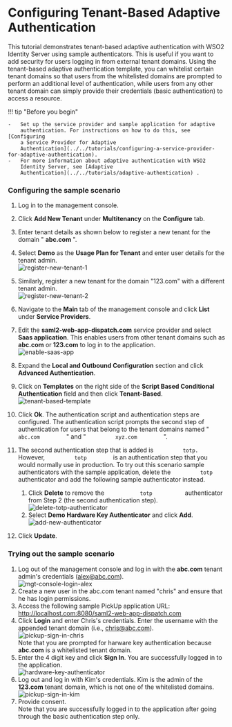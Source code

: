 # Configuring Tenant-Based Adaptive Authentication

This tutorial demonstrates tenant-based adaptive authentication with
WSO2 Identity Server using sample authenticators. This is useful if you
want to add security for users logging in from external tenant domains.
Using the tenant-based adaptive authentication template, you can
whitelist certain tenant domains so that users from the whitelisted
domains are prompted to perform an additional level of authentication,
while users from any other tenant domain can simply provide their
credentials (basic authentication) to access a resource.

!!! tip "Before you begin"
        
    -   Set up the service provider and sample application for adaptive
        authentication. For instructions on how to do this, see [Configuring
        a Service Provider for Adaptive
        Authentication](../../tutorials/configuring-a-service-provider-for-adaptive-authentication).
    -   For more information about adaptive authentication with WSO2
        Identity Server, see [Adaptive
        Authentication](../../tutorials/adaptive-authentication) .
    

### Configuring the sample scenario

1.  Log in to the management console.
2.  Click **Add New Tenant** under **Multitenancy** on the **Configure**
    tab.
3.  Enter tenant details as shown below to register a new tenant for the
    domain " **abc.com** ".
4.  Select **Demo** as the **Usage Plan for Tenant** and enter user
    details for the tenant admin.  
    ![register-new-tenant-1](../../assets/img/tutorials/register-new-tenant-1.png)
5.  Similarly, register a new tenant for the domain "123.com" with a
    different tenant admin.  
    ![register-new-tenant-2](../../assets/img/tutorials/register-new-tenant-2.png)

6.  Navigate to the **Main** tab of the management console and click
    **List** under **Service Providers**.
7.  Edit the **saml2-web-app-dispatch.com** service provider and select
    **Saas application**. This enables users from other tenant domains
    such as **abc.com** or **123.com** to log in to the application.  
    ![enable-saas-app](../../assets/img/tutorials/enable-saas-app.png)
8.  Expand the **Local and Outbound Configuration** section and click
    **Advanced Authentication**.
9.  Click on **Templates** on the right side of the **Script Based
    Conditional Authentication** field and then click **Tenant-Based**.  
    ![tenant-based-template](../../assets/img/tutorials/tenant-based-template.png)
10. Click **Ok**. The authentication script and authentication steps
    are configured. The authentication script prompts the second step of
    authentication for users that belong to the tenant domains named "
    `          abc.com         ` " and " `          xyz.com         `
    ".  
11. The second authentication step that is added is
    `          totp.         ` However, `          totp         ` is an
    authentication step that you would normally use in production. To
    try out this scenario sample authenticators with the sample
    application, delete the `          totp         ` authenticator and
    add the following sample authenticator instead.
    1.  Click **Delete** to remove the `            totp           `
        authenticator from Step 2 (the second authentication step).  
        ![delete-totp-authenticator](../../assets/img/tutorials/delete-totp-authenticator.png)
    2.  Select **Demo Hardware Key Authenticator** and click **Add**.  
        ![add-new-authenticator](../../assets/img/tutorials/add-new-authenticator.png)
12. Click **Update**.

### Trying out the sample scenario

1.  Log out of the management console and log in with the **abc.com**
    tenant admin's credentials (alex@abc.com).  
    ![mgt-console-login-alex](../../assets/img/tutorials/mgt-console-login-alex.png)
2.  Create a new user in the abc.com tenant named "chris" and ensure
    that he has login permissions.
3.  Access the following sample PickUp application URL:
    <http://localhost.com:8080/saml2-web-app-dispatch.com>
4.  Click **Login** and enter Chris's credentials. Enter the username
    with the appended tenant domain (i.e., chris@abc.com).  
    ![pickup-sign-in-chris](../../assets/img/tutorials/pickup-sign-in-chris.png)  
    Note that you are prompted for harware key authentication because
    **abc.com** is a whitelisted tenant domain.
5.  Enter the 4 digit key and click **Sign In**. You are successfully
    logged in to the application.  
    ![hardware-key-authenticator](../../assets/img/tutorials/hardware-key-authenticator.png)
6.  Log out and log in with Kim's credentials. Kim is the admin of the
    **123.com** tenant domain, which is not one of the whitelisted
    domains.  
    ![pickup-sign-in-kim](../../assets/img/tutorials/pickup-sign-in-kim.png)
7.  Provide consent.  
    Note that you are successfully logged in to the application after
    going through the basic authentication step only.


